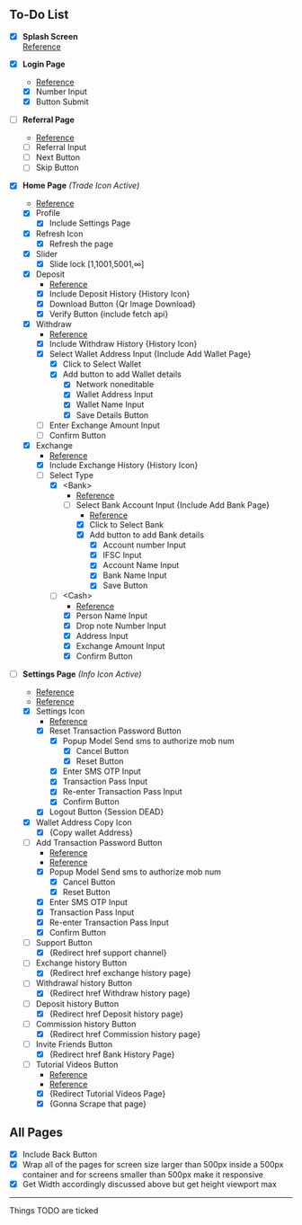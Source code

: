 ## To-Do List

- [x] **Splash Screen**  
  <a href="https://i.ibb.co/n34BQMv/Screenshot-20240505-023727.png" target="_blank">Reference</a>

- [x] **Login Page**  
    - <a href="https://i.ibb.co/7zLd9CY/Screenshot-20240505-023744.png" target="_blank">Reference</a>  
    - [x] Number Input  
    - [x] Button Submit

- [ ] **Referral Page**  
    - <a href="https://i.ibb.co/dtgtbt7/Screenshot-20240505-023831.png" target="_blank">Reference</a>  
    - [ ] Referral Input  
    - [ ] Next Button  
    - [ ] Skip Button

- [x] **Home Page** *(Trade Icon Active)*  
    - <a href="https://i.ibb.co/Jv4wsnL/Screenshot-20240505-023948.png" target="_blank">Reference</a>  
    - [x] Profile  
        - [x] Include Settings Page  
    - [x] Refresh Icon  
        - [x] Refresh the page  
    - [x] Slider  
        - [x] Slide lock [1,1001,5001,∞]  
    - [x] Deposit  
        - <a href="https://i.ibb.co/DkQvP9C/Screenshot-20240505-031156.png" target="_blank">Reference</a>  
        - [x] Include Deposit History {History Icon}  
        - [x] Download Button {Qr Image Download}  
        - [x] Verify Button {include fetch api}  
    - [x] Withdraw  
        - <a href="https://i.ibb.co/qgxPdJt/Screenshot-20240505-024128.png" target="_blank">Reference</a>  
        - [x] Include Withdraw History {History Icon}  
        - [x] Select Wallet Address Input {Include Add Wallet Page}  
            - [x] Click to Select Wallet  
            - [x] Add button to add Wallet details  
                - [x] Network noneditable  
                - [x] Wallet Address Input  
                - [x] Wallet Name Input  
                - [x] Save Details Button  
        - [ ] Enter Exchange Amount Input  
        - [ ] Confirm Button  
    - [x] Exchange  
        - <a href="https://i.ibb.co/XVTy5tT/Screenshot-20240505-024145.png" target="_blank">Reference</a>  
        - [x] Include Exchange History {History Icon}  
        - [ ] Select Type  
            - [x] &lt;Bank&gt;  
                - <a href="https://i.ibb.co/WKRz6pP/Screenshot-20240505-024134.png" target="_blank">Reference</a>  
                - [ ] Select Bank Account Input {Include Add Bank Page}  
                    - <a href="https://i.ibb.co/BKHCCnF/Screenshot-20240505-024517.png" target="_blank">Reference</a>  
                    - [x] Click to Select Bank  
                    - [x] Add button to add Bank details  
                        - [x] Account number Input  
                        - [x] IFSC Input  
                        - [x] Account Name Input  
                        - [x] Bank Name Input  
                        - [x] Save Button  
            - [ ] &lt;Cash&gt;  
                - <a href="https://i.ibb.co/XzZBxh7/Screenshot-20240505-024149.png" target="_blank">Reference</a>  
                - [x] Person Name Input  
                - [x] Drop note Number Input  
                - [x] Address Input  
                - [x] Exchange Amount Input  
                - [x] Confirm Button

- [ ] **Settings Page** *(Info Icon Active)*  
    - <a href="https://i.ibb.co/gM5p5MZ/Screenshot-20240505-023958.png" target="_blank">Reference</a>  
    - <a href="https://i.ibb.co/xzgH3n3/Screenshot-20240505-024002.png" target="_blank">Reference</a>  
    - [x] Settings Icon  
        - <a href="https://i.ibb.co/zbtNr0H/Screenshot-20240505-024019.png" target="_blank">Reference</a>  
        - [x] Reset Transaction Password Button  
            - [x] Popup Model Send sms to authorize mob num  
                - [x] Cancel Button  
                - [x] Reset Button  
            - [x] Enter SMS OTP Input  
            - [x] Transaction Pass Input  
            - [x] Re-enter Transaction Pass Input  
            - [x] Confirm Button  
        - [x] Logout Button {Session DEAD}  
    - [x] Wallet Address Copy Icon  
        - [x] {Copy wallet Address}  
    - [ ] Add Transaction Password Button  
        - <a href="https://i.ibb.co/p3c7yX3/Screenshot-20240505-024029.png" target="_blank">Reference</a>  
        - <a href="https://i.ibb.co/3TDtRj0/Screenshot-20240505-024023.png" target="_blank">Reference</a>  
        - [x] Popup Model Send sms to authorize mob num  
            - [x] Cancel Button  
            - [x] Reset Button  
        - [x] Enter SMS OTP Input  
        - [x] Transaction Pass Input  
        - [x] Re-enter Transaction Pass Input  
        - [x] Confirm Button  
    - [ ] Support Button  
        - [x] {Redirect href support channel}  
    - [ ] Exchange history Button  
        - [x] {Redirect href exchange history page}  
    - [ ] Withdrawal history Button  
        - [x] {Redirect href Withdraw history page}  
    - [ ] Deposit history Button  
        - [x] {Redirect href Deposit history page}  
    - [ ] Commission history Button  
        - [x] {Redirect href Commission history page}  
    - [ ] Invite Friends Button  
        - [x] {Redirect href Bank History Page}  
    - [ ] Tutorial Videos Button  
        - <a href="https://i.ibb.co/v4PY7Mh/Screenshot-20240505-024102.png" target="_blank">Reference</a>  
        - <a href="https://i.ibb.co/hWLk05s/Screenshot-20240505-024105.png" target="_blank">Reference</a>  
        - [x] {Redirect Tutorial Videos Page}  
        - [x] {Gonna Scrape that page}

## All Pages  
- [x] Include Back Button  
- [x] Wrap all of the pages for screen size larger than 500px inside a 500px container and for screens smaller than 500px make it responsive  
- [x] Get Width accordingly discussed above but get height viewport max  

---

Things TODO are ticked
